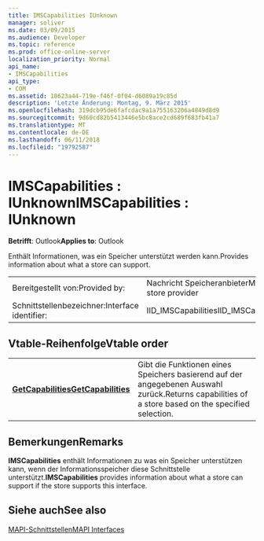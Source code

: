 ```yaml
---
title: IMSCapabilities IUnknown
manager: soliver
ms.date: 03/09/2015
ms.audience: Developer
ms.topic: reference
ms.prod: office-online-server
localization_priority: Normal
api_name:
- IMSCapabilities
api_type:
- COM
ms.assetid: 18623a44-719e-f46f-0f04-d6089a19c85d
description: 'Letzte Änderung: Montag, 9. März 2015'
ms.openlocfilehash: 319dcb95de6fafcdac9a1a755163206a4849d8d9
ms.sourcegitcommit: 9d60cd82b5413446e5bc8ace2cd689f683fb41a7
ms.translationtype: MT
ms.contentlocale: de-DE
ms.lasthandoff: 06/11/2018
ms.locfileid: "19792587"
---
```

# <a name="imscapabilities--iunknown"></a><span data-ttu-id="8c605-103">IMSCapabilities : IUnknown</span><span class="sxs-lookup"><span data-stu-id="8c605-103">IMSCapabilities : IUnknown</span></span>

  
  
<span data-ttu-id="8c605-104">**Betrifft**: Outlook</span><span class="sxs-lookup"><span data-stu-id="8c605-104">**Applies to**: Outlook</span></span> 
  
<span data-ttu-id="8c605-105">Enthält Informationen, was ein Speicher unterstützt werden kann.</span><span class="sxs-lookup"><span data-stu-id="8c605-105">Provides information about what a store can support.</span></span>
  
|||
|:-----|:-----|
|<span data-ttu-id="8c605-106">Bereitgestellt von:</span><span class="sxs-lookup"><span data-stu-id="8c605-106">Provided by:</span></span>  <br/> |<span data-ttu-id="8c605-107">Nachricht Speicheranbieter</span><span class="sxs-lookup"><span data-stu-id="8c605-107">Message store provider</span></span>  <br/> |
|<span data-ttu-id="8c605-108">Schnittstellenbezeichner:</span><span class="sxs-lookup"><span data-stu-id="8c605-108">Interface identifier:</span></span>  <br/> |<span data-ttu-id="8c605-109">IID_IMSCapabilities</span><span class="sxs-lookup"><span data-stu-id="8c605-109">IID_IMSCapabilities</span></span>  <br/> |
   
## <a name="vtable-order"></a><span data-ttu-id="8c605-110">Vtable-Reihenfolge</span><span class="sxs-lookup"><span data-stu-id="8c605-110">Vtable order</span></span>

|||
|:-----|:-----|
|<span data-ttu-id="8c605-111">**[GetCapabilities](imscapabilities-getcapabilities.md)**</span><span class="sxs-lookup"><span data-stu-id="8c605-111">**[GetCapabilities](imscapabilities-getcapabilities.md)**</span></span> <br/> |<span data-ttu-id="8c605-112">Gibt die Funktionen eines Speichers basierend auf der angegebenen Auswahl zurück.</span><span class="sxs-lookup"><span data-stu-id="8c605-112">Returns capabilities of a store based on the specified selection.</span></span>  <br/> |
   
## <a name="remarks"></a><span data-ttu-id="8c605-113">Bemerkungen</span><span class="sxs-lookup"><span data-stu-id="8c605-113">Remarks</span></span>

 <span data-ttu-id="8c605-114">**IMSCapabilities** enthält Informationen zu was ein Speicher unterstützen kann, wenn der Informationsspeicher diese Schnittstelle unterstützt.</span><span class="sxs-lookup"><span data-stu-id="8c605-114">**IMSCapabilities** provides information about what a store can support if the store supports this interface.</span></span> 
  
## <a name="see-also"></a><span data-ttu-id="8c605-115">Siehe auch</span><span class="sxs-lookup"><span data-stu-id="8c605-115">See also</span></span>



[<span data-ttu-id="8c605-116">MAPI-Schnittstellen</span><span class="sxs-lookup"><span data-stu-id="8c605-116">MAPI Interfaces</span></span>](mapi-interfaces.md)

